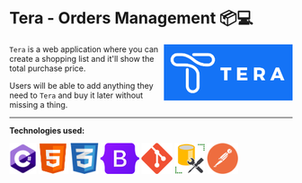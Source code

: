 # Tera - Orders Management 📦💻

<img src="Readme/tera.png" align="right" height="100px"/>

`Tera` is a web application where you can create a shopping list and it'll show the total purchase price.

Users will be able to add anything they need to `Tera` and buy it later without missing a thing.

---

**Technologies used:**

<a href="https://dotnet.microsoft.com/en-us/learn/csharp" title="C#"><img src="Readme/csharp.png" height="55px"/></a>
<a href="https://www.w3schools.com/html/" title="HTML"><img src="Readme/html.png" height="55px"/></a>
<a href="https://www.w3schools.com/css/" title="CSS"><img src="Readme/css.png" height="55px"/></a>
<a href="https://getbootstrap.com/" title="Bootstrap"><img src="Readme/bootstrap.png" height="55px"/></a>
<a href="https://git-scm.com/" title="Git"><img src="Readme/git.png" height="55px"/></a>
<a href="https://learn.microsoft.com/en-us/sql/ssms/sql-server-management-studio-ssms?view=sql-server-ver16" title="SQL Server Management Studio SSMS"><img src="Readme/sql.png" height="55px"/></a>
<a href="https://www.postman.com/" title="Postman"><img src="Readme/postman.png" height="55px"/></a>